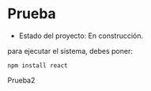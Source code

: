 <h1>Prueba</h1>

- Estado del proyecto: En construcción.

para ejecutar el sistema, debes poner: 

```npm install react```

Prueba2
